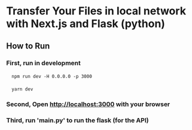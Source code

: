 # Transfer Your Files in local network with Next.js and Flask (python)

## How to Run
  ### First, run in development
  #### 
      npm run dev -H 0.0.0.0 -p 3000
  ####
      yarn dev 
  ### Second, Open [http://localhost:3000](http://localhost:3000) with your browser
  ### Third, run 'main.py' to run the flask (for the API)
